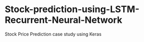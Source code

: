 # Stock-prediction-using-LSTM-Recurrent-Neural-Network

Stock Price Prediction case study using Keras
